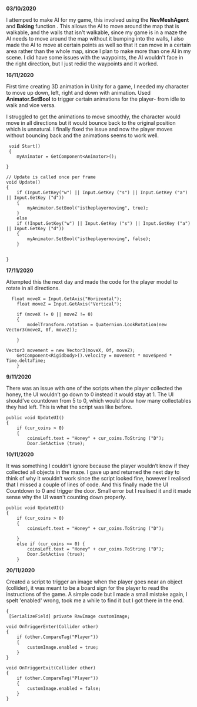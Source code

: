

**03/10/2020**


I attemped to make AI for my game, this involved using the **NevMeshAgent** and **Baking** function . This allows the AI to move around the map that is walkable, and the walls that isn't walkable, since my game is in a maze the AI needs to move around the map without it bumping into the walls, I also made the AI to move at certain points as well so that it can move in a certain area rather than the whole map, since I plan to make more than one AI in my scene. I did have some issues with the waypoints, the AI wouldn't face in the right direction, but I just redid the waypoints and it worked. 






**16/11/2020**
  
  First time creating 3D animation in Unity for a game, I needed my character to move up down, left, right and down with animation. Used **Animator.SetBool** to trigger certain animations for the player- from idle to walk and vice versa. 
  
  I struggled to get the animations to move smoothly, the character would move in all directions but it would bounce back to the original position which is unnatural. I finally fixed the issue and now the player moves without bouncing back and the animations seems to work well. 
  
  
  
     void Start()
     {
        myAnimator = GetComponent<Animator>();
       
    }

    // Update is called once per frame
    void Update()
    {
        if (Input.GetKey("w") || Input.GetKey ("s") || Input.GetKey ("a") || Input.GetKey ("d"))
        {
            myAnimator.SetBool("istheplayermoving", true);
        }
        else
        if (!Input.GetKey("w") || Input.GetKey ("s") || Input.GetKey ("a") || Input.GetKey ("d"))
        {
            myAnimator.SetBool("istheplayermoving", false);
        }
        

    }



   **17/11/2020**
   
   
Attempted this the next day and made the code for the player model to rotate in all directions. 

      float moveX = Input.GetAxis("Horizontal");
        float moveZ = Input.GetAxis("Vertical");

        if (moveX != 0 || moveZ != 0)
        {
            modelTransform.rotation = Quaternion.LookRotation(new Vector3(moveX, 0f, moveZ));

        }

    Vector3 movement = new Vector3(moveX, 0f, moveZ);
        GetComponent<Rigidbody>().velocity = movement * moveSpeed * Time.deltaTime;
        }


**9/11/2020**

There was an issue with one of the scripts when the player collected the honey, the UI wouldn’t go down to 0 instead it would stay at 1. The UI should’ve countdown from 5 to 0, which would show how many collectables they had left. This is what the script was like before.

    public void UpdateUI() 
    {
        if (cur_coins > 0)
        {
            coinsLeft.text = "Honey" + cur_coins.ToString ("D");
            Door.SetActive (true);
    
            
   **10/11/2020**
   
   
It was something I couldn’t ignore because the player wouldn’t know if they collected all  objects in the maze.
I gave up and returned the next day to think of why it wouldn’t work since the script looked fine, however I realised that I missed a couple of lines of code.  And this finally made the UI Countdown to 0 and trigger the door. Small error but I realised it and it made sense why the UI wasn't counting down properly.

  
    public void UpdateUI() 
    {
        if (cur_coins > 0)
        {
            coinsLeft.text = "Honey" + cur_coins.ToString ("D");

        }
        else if (cur_coins <= 0) {
            coinsLeft.text = "Honey" + cur_coins.ToString ("D");
            Door.SetActive (true);
        }

**20/11/2020** 


Created a script to trigger an image when the player goes near an object (collider), it was meant to be a board sign for the player to read the instructions of the game. A simple code but I made a small mistake again, I spelt 'enabled' wrong, took me a while to find it but I got there in the end. 

    {
     [SerializeField] private RawImage customImage;

    void OnTriggerEnter(Collider other)
    {
        if (other.CompareTag("Player"))
        {
            customImage.enabled = true;
        }
    }

    void OnTriggerExit(Collider other)
    {
        if (other.CompareTag("Player"))
        {
            customImage.enabled = false;
        }
    }







